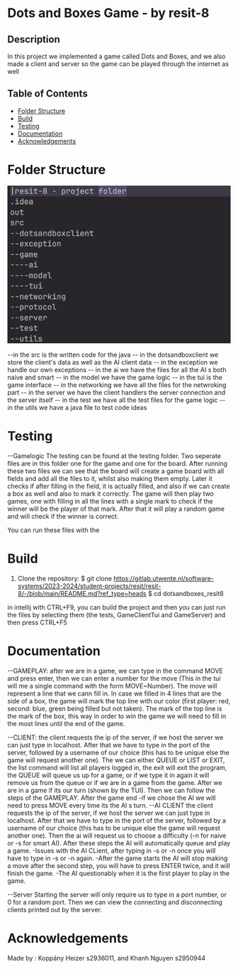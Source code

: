# Dots and Boxes Game - by resit-8

## Description
In this project we implemented a game called Dots and Boxes, and we also
made a client and server so the game can be played through the internet
as well

## Table of Contents

- [Folder Structure](#folder-structure)
- [Build](#build)
- [Testing](#testing)
- [Documentation](#documentation)
- [Acknowledgements](#acknowledgements)

# Folder Structure
![Alt text](image.png)

--in the src is the written code for the java
-- in the dotsandboxclient we store the client's data as well as the AI client data
-- in the exception we handle our own exceptions
-- in the ai we have the files for all the AI s both naive and smart
-- in the model we have the game logic
-- in the tui is the game interface
-- in the networking we have all the files for the netwroking part
-- in the server we have the client handlers the server connection and the server itself
-- in the test we have all the test files for the game logic
-- in the utils we have a java file to test code ideas

# Testing
--Gamelogic
The testing can be found at the testing folder. Two seperate files are in this folder one for the game and one for the board.
After running these two files we can see that the board will create a game board with all fields and add all the files to it, whilst also making them empty. Later it checks if after filling in the field, it is actually filled, and also if we can create a box as well and also to mark it correctly.
The game will then play two games, one with filling in all the lines with a single mark to check if the winner will be the player of that mark. After that it will play a random game and will check if the winner is correct.

You can run these files with the

# Build

1. Clone the repository:
   $ git clone https://gitlab.utwente.nl/software-systems/2023-2024/student-projects/resit/resit-8/-/blob/main/README.md?ref_type=heads
   $ cd dotsandboxes_resit8

in intellij with CTRL+F9, you can build the project and then you can just run the files by selecting them (the tests, GameClientTui and GameServer) and then press CTRL+F5

# Documentation
--GAMEPLAY: 
after we are in a game, we can type in the command MOVE and press enter, then we can enter a number for the move (This in the tui will me a single command with the form MOVE~Number). The move will represent a line that we cann fill in. In case we filled in 4 lines that are the side of a box, the game will mark the top line with our color (first player: red, second: blue, green being filled but not taken). The mark of the top line is the mark of the box, this way in order to win the game we will need to fill in the most lines until the end of the game. 

--CLIENT:
the client requests the ip of the server, if we host the server we can just type in localhost. After that we have to type in the port of the server, followed by a username of our choice (this has to be unique else the game will request another one). The we can either QUEUE or LIST or EXIT, the list command will list all players logged in, the exit will exit the program, the QUEUE will queue us up for a game, or if we type it in again it will remove us from the queue or if we are in a game from the game. After we are in a game if its our turn (shown by the TUI). Then we can follow the steps of the GAMEPLAY. After the game end
-if we chose the AI we will need to press MOVE every time its the AI s turn.
--AI CLIENT
the client requests the ip of the server, if we host the server we can just type in localhost. After that we have to type in the port of the server, followed by a username of our choice (this has to be unique else the game will request another one). Then the ai will request us to choose a difficulty (-n for naive or -s for smart AI). After these steps the AI will automatically queue and play a game.
-Issues with the AI CLient, after typing in -s or -n once you will have to type in -s or -n again.
-After the game starts the AI will stop making a move after the second step, you will have to press ENTER twice, and it will finish the game.
-The AI questionably when it is the first player to play in the game.

--Server
Starting the server will only require us to type in a port number, or 0 for a random port. Then we can view the connecting and disconnecting clients printed out by the server.

# Acknowledgements
Made by : Koppány Heizer s2936011, and Khanh Nguyen s2950944
